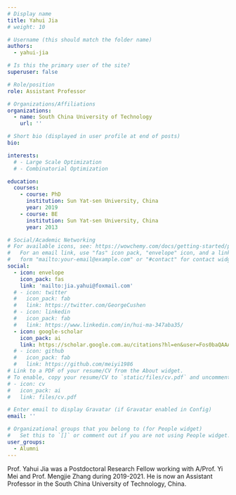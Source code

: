 ```yaml
---
# Display name
title: Yahui Jia
# weight: 10

# Username (this should match the folder name)
authors:
  - yahui-jia

# Is this the primary user of the site?
superuser: false

# Role/position
role: Assistant Professor

# Organizations/Affiliations
organizations:
  - name: South China University of Technology
    url: ''

# Short bio (displayed in user profile at end of posts)
bio: 

interests:
  # - Large Scale Optimization
  # - Combinatorial Optimization

education:
  courses:
    - course: PhD
      institution: Sun Yat-sen University, China
      year: 2019
    - course: BE
      institution: Sun Yat-sen University, China
      year: 2013

# Social/Academic Networking
# For available icons, see: https://wowchemy.com/docs/getting-started/page-builder/#icons
#   For an email link, use "fas" icon pack, "envelope" icon, and a link in the
#   form "mailto:your-email@example.com" or "#contact" for contact widget.
social:
  - icon: envelope
    icon_pack: fas
    link: 'mailto:jia.yahui@foxmail.com'
  # - icon: twitter
  #   icon_pack: fab
  #   link: https://twitter.com/GeorgeCushen
  # - icon: linkedin
  #   icon_pack: fab
  #   link: https://www.linkedin.com/in/hui-ma-347aba35/
  - icon: google-scholar
    icon_pack: ai
    link: https://scholar.google.com.au/citations?hl=en&user=Fos0baQAAAAJ
  # - icon: github
  #   icon_pack: fab
  #   link: https://github.com/meiyi1986
# Link to a PDF of your resume/CV from the About widget.
# To enable, copy your resume/CV to `static/files/cv.pdf` and uncomment the lines below.
# - icon: cv
#   icon_pack: ai
#   link: files/cv.pdf

# Enter email to display Gravatar (if Gravatar enabled in Config)
email: ''

# Organizational groups that you belong to (for People widget)
#   Set this to `[]` or comment out if you are not using People widget.
user_groups:
  - Alumni
---
```


Prof. Yahui Jia was a Postdoctoral Research Fellow working with A/Prof. Yi Mei and Prof. Mengjie Zhang during 2019-2021. He is now an Assistant Professor in the South China University of Technology, China.

